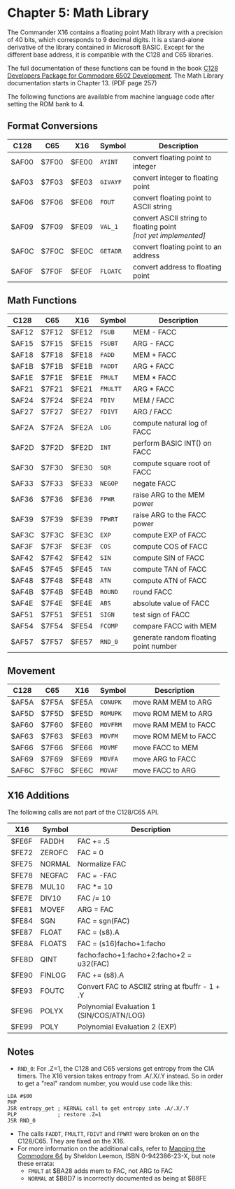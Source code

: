 
# Chapter 5: Math Library

The Commander X16 contains a floating point Math library with a precision of 40 bits, which corresponds to 9 decimal digits. It is a stand-alone derivative of the library contained in Microsoft BASIC. Except for the different base address, it is compatible with the C128 and C65 libraries.

The full documentation of these functions can be found in the book [C128 Developers Package for Commodore 6502 Development](http://www.zimmers.net/anonftp/pub/cbm/schematics/computers/c128/servicemanuals/C128_Developers_Package_for_Commodore_6502_Development_(1987_Oct).pdf). The Math Library documentation starts in Chapter 13. (PDF page 257)

The following functions are available from machine language code after setting the ROM bank to 4.

## Format Conversions

| C128  | C65   | X16   | Symbol   | Description                            |
|-------|-------|-------|----------|----------------------------------------|
| \$AF00 | \$7F00 | \$FE00 | `AYINT`  | convert floating point to integer      |
| \$AF03 | \$7F03 | \$FE03 | `GIVAYF` | convert integer to floating point      |
| \$AF06 | \$7F06 | \$FE06 | `FOUT`   | convert floating point to ASCII string |
| \$AF09 | \$7F09 | \$FE09 | `VAL_1`  | convert ASCII string to floating point<br/>*[not yet implemented]*|
| \$AF0C | \$7F0C | \$FE0C | `GETADR` | convert floating point to an address   |
| \$AF0F | \$7F0F | \$FE0F | `FLOATC` | convert address to floating point      |

## Math Functions

| C128  | C65   | X16   | Symbol   | Description                            |
|-------|-------|-------|----------|----------------------------------------|
| \$AF12 | \$7F12 | \$FE12 | `FSUB`   | MEM - FACC                             |
| \$AF15 | \$7F15 | \$FE15 | `FSUBT`  | ARG - FACC                             |
| \$AF18 | \$7F18 | \$FE18 | `FADD`   | MEM + FACC                             |
| \$AF1B | \$7F1B | \$FE1B | `FADDT`  | ARG + FACC                             |
| \$AF1E | \$7F1E | \$FE1E | `FMULT`  | MEM * FACC                             |
| \$AF21 | \$7F21 | \$FE21 | `FMULTT` | ARG * FACC                             |
| \$AF24 | \$7F24 | \$FE24 | `FDIV`   | MEM / FACC                             |
| \$AF27 | \$7F27 | \$FE27 | `FDIVT`  | ARG / FACC                             |
| \$AF2A | \$7F2A | \$FE2A | `LOG`    | compute natural log of FACC            |
| \$AF2D | \$7F2D | \$FE2D | `INT`    | perform BASIC INT() on FACC            |
| \$AF30 | \$7F30 | \$FE30 | `SQR`    | compute square root of FACC            |
| \$AF33 | \$7F33 | \$FE33 | `NEGOP`  | negate FACC                            |
| \$AF36 | \$7F36 | \$FE36 | `FPWR`   | raise ARG to the MEM power             |
| \$AF39 | \$7F39 | \$FE39 | `FPWRT`  | raise ARG to the FACC power            |
| \$AF3C | \$7F3C | \$FE3C | `EXP`    | compute EXP of FACC                    |
| \$AF3F | \$7F3F | \$FE3F | `COS`    | compute COS of FACC                    |
| \$AF42 | \$7F42 | \$FE42 | `SIN`    | compute SIN of FACC                    |
| \$AF45 | \$7F45 | \$FE45 | `TAN`    | compute TAN of FACC                    |
| \$AF48 | \$7F48 | \$FE48 | `ATN`    | compute ATN of FACC                    |
| \$AF4B | \$7F4B | \$FE4B | `ROUND`  | round FACC                             |
| \$AF4E | \$7F4E | \$FE4E | `ABS`    | absolute value of FACC                 |
| \$AF51 | \$7F51 | \$FE51 | `SIGN`   | test sign of FACC                      |
| \$AF54 | \$7F54 | \$FE54 | `FCOMP`  | compare FACC with MEM                  |
| \$AF57 | \$7F57 | \$FE57 | `RND_0`  | generate random floating point number  |

## Movement

| C128  | C65   | X16   | Symbol   | Description                            |
|-------|-------|-------|----------|----------------------------------------|
| \$AF5A | \$7F5A | \$FE5A | `CONUPK` | move RAM MEM to ARG                    |
| \$AF5D | \$7F5D | \$FE5D | `ROMUPK` | move ROM MEM to ARG                    |
| \$AF60 | \$7F60 | \$FE60 | `MOVFRM` | move RAM MEM to FACC                   |
| \$AF63 | \$7F63 | \$FE63 | `MOVFM`  | move ROM MEM to FACC                   |
| \$AF66 | \$7F66 | \$FE66 | `MOVMF`  | move FACC to MEM                       |
| \$AF69 | \$7F69 | \$FE69 | `MOVFA`  | move ARG to FACC                       |
| \$AF6C | \$7F6C | \$FE6C | `MOVAF`  | move FACC to ARG                       |

## X16 Additions

The following calls are not part of the C128/C65 API.

| X16   | Symbol   | Description                                     |
|-------|----------|-------------------------------------------------|
| \$FE6F | FADDH    | FAC += .5                                       |
| \$FE72 | ZEROFC   | FAC = 0                                         |
| \$FE75 | NORMAL   | Normalize FAC                                   |
| \$FE78 | NEGFAC   | FAC = -FAC                                      |
| \$FE7B | MUL10    | FAC *= 10                                       |
| \$FE7E | DIV10    | FAC /= 10                                       |
| \$FE81 | MOVEF    | ARG = FAC                                       |
| \$FE84 | SGN      | FAC = sgn(FAC)                                  |
| \$FE87 | FLOAT    | FAC = (s8).A                                    |
| \$FE8A | FLOATS   | FAC = (s16)facho+1:facho                        |
| \$FE8D | QINT     | facho:facho+1:facho+2:facho+2 = u32(FAC)        |
| \$FE90 | FINLOG   | FAC += (s8).A                                   |
| \$FE93 | FOUTC    | Convert FAC to ASCIIZ string at fbuffr - 1 + .Y |
| \$FE96 | POLYX    | Polynomial Evaluation 1 (SIN/COS/ATN/LOG)       |
| \$FE99 | POLY     | Polynomial Evaluation 2 (EXP)                   |

## Notes

* `RND_0`: For .Z=1, the C128 and C65 versions get entropy from the CIA timers. The X16 version takes entropy from .A/.X/.Y instead. So in order to get a "real" random number, you would use code like this:

```ASM
LDA #$00
PHP
JSR entropy_get ; KERNAL call to get entropy into .A/.X/.Y
PLP             ; restore .Z=1
JSR RND_0
```

* The calls `FADDT`, `FMULTT`, `FDIVT` and `FPWRT` were broken on on the C128/C65. They are fixed on 
the X16.
* For more information on the additional calls, refer to [Mapping the Commodore 64](http://unusedino.de/ec64/technical/project64/mapping_c64.html) by Sheldon Leemon, ISBN 0-942386-23-X, but note these errata:
  * `FMULT` at \$BA28 adds mem to FAC, not ARG to FAC
  * `NORMAL` at \$B8D7 is incorrectly documented as being at \$B8FE

<!-- For PDF formatting -->
<div class="page-break"></div>
